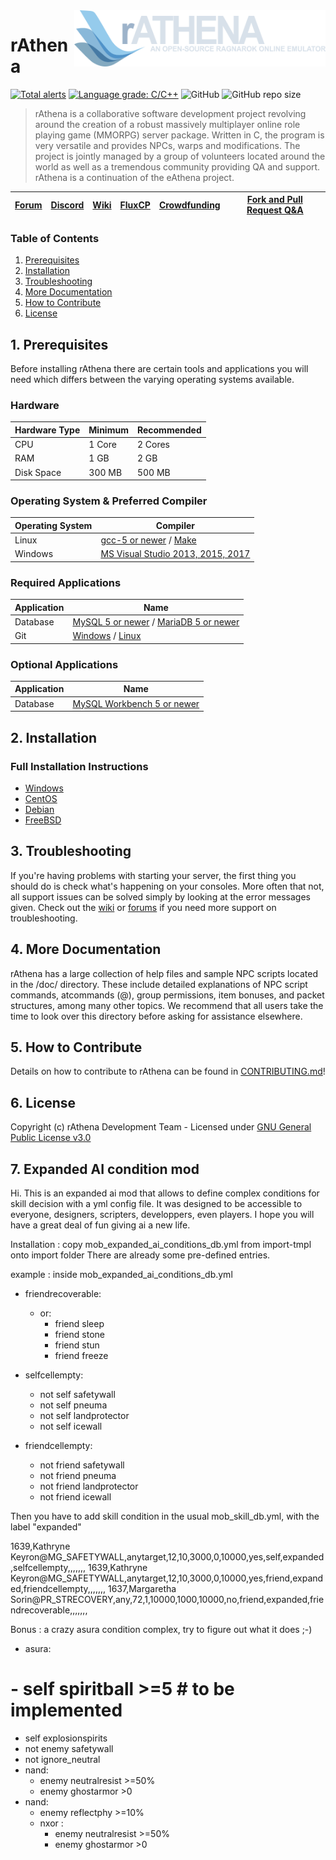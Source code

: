 <img src="doc/logo.png" align="right" height="90" />

# rAthena
[![Total alerts](https://img.shields.io/lgtm/alerts/g/rathena/rathena.svg?logo=lgtm&logoWidth=18)](https://lgtm.com/projects/g/rathena/rathena/alerts/) [![Language grade: C/C++](https://img.shields.io/lgtm/grade/cpp/g/rathena/rathena.svg?logo=lgtm&logoWidth=18)](https://lgtm.com/projects/g/rathena/rathena/context:cpp) ![GitHub](https://img.shields.io/github/license/rathena/rathena.svg) ![GitHub repo size](https://img.shields.io/github/repo-size/rathena/rathena.svg)
> rAthena is a collaborative software development project revolving around the creation of a robust massively multiplayer online role playing game (MMORPG) server package. Written in C, the program is very versatile and provides NPCs, warps and modifications. The project is jointly managed by a group of volunteers located around the world as well as a tremendous community providing QA and support. rAthena is a continuation of the eAthena project.

[Forum](https://rathena.org/board)|[Discord](https://rathena.org/discord)|[Wiki](https://github.com/rathena/rathena/wiki)|[FluxCP](https://github.com/rathena/FluxCP)|[Crowdfunding](https://rathena.org/board/crowdfunding/)|[Fork and Pull Request Q&A](https://rathena.org/board/topic/86913-pull-request-qa/)
--------|--------|--------|--------|--------|--------

### Table of Contents
1. [Prerequisites](#1-prerequisites)
2. [Installation](#2-installation)
3. [Troubleshooting](#3-troubleshooting)
4. [More Documentation](#4-more-documentation)
5. [How to Contribute](#5-how-to-contribute)
6. [License](#6-license)

## 1. Prerequisites
Before installing rAthena there are certain tools and applications you will need which
differs between the varying operating systems available.

### Hardware
Hardware Type | Minimum | Recommended
------|------|------
CPU | 1 Core | 2 Cores
RAM | 1 GB | 2 GB
Disk Space | 300 MB | 500 MB

### Operating System & Preferred Compiler
Operating System | Compiler
------|------
Linux  | [gcc-5 or newer](https://www.gnu.org/software/gcc/gcc-5/) / [Make](https://www.gnu.org/software/make/)
Windows | [MS Visual Studio 2013, 2015, 2017](https://www.visualstudio.com/downloads/)

### Required Applications
Application | Name
------|------
Database | [MySQL 5 or newer](https://www.mysql.com/downloads/) / [MariaDB 5 or newer](https://downloads.mariadb.org/)
Git | [Windows](https://gitforwindows.org/) / [Linux](https://git-scm.com/download/linux)

### Optional Applications
Application | Name
------|------
Database | [MySQL Workbench 5 or newer](http://www.mysql.com/downloads/workbench/)

## 2. Installation 

### Full Installation Instructions
  * [Windows](https://github.com/rathena/rathena/wiki/Install-on-Windows)
  * [CentOS](https://github.com/rathena/rathena/wiki/Install-on-Centos)
  * [Debian](https://github.com/rathena/rathena/wiki/Install-on-Debian)
  * [FreeBSD](https://github.com/rathena/rathena/wiki/Install-on-FreeBSD)

## 3. Troubleshooting

If you're having problems with starting your server, the first thing you should
do is check what's happening on your consoles. More often that not, all support issues
can be solved simply by looking at the error messages given. Check out the [wiki](https://github.com/rathena/rathena/wiki)
or [forums](https://rathena.org/forum) if you need more support on troubleshooting.

## 4. More Documentation
rAthena has a large collection of help files and sample NPC scripts located in the /doc/
directory. These include detailed explanations of NPC script commands, atcommands (@),
group permissions, item bonuses, and packet structures, among many other topics. We
recommend that all users take the time to look over this directory before asking for
assistance elsewhere.

## 5. How to Contribute
Details on how to contribute to rAthena can be found in [CONTRIBUTING.md](https://github.com/rathena/rathena/blob/master/.github/CONTRIBUTING.md)!

## 6. License
Copyright (c) rAthena Development Team - Licensed under [GNU General Public License v3.0](https://github.com/rathena/rathena/blob/master/LICENSE)

## 7. Expanded AI condition mod

Hi. This is an expanded ai mod that allows to define complex conditions for skill decision with a yml config file.
It was designed to be accessible to everyone, designers, scripters, developpers, even players.
I hope you will have a great deal of fun giving ai a new life.

Installation : copy mob_expanded_ai_conditions_db.yml from import-tmpl onto import folder
There are already some pre-defined entries.

example : inside mob_expanded_ai_conditions_db.yml

 - friendrecoverable:
   - or:
     - friend sleep    
     - friend stone
     - friend stun
     - friend freeze

 - selfcellempty:
   - not self safetywall
   - not self pneuma
   - not self landprotector
   - not self icewall
  
 - friendcellempty:
   - not friend safetywall
   - not friend pneuma
   - not friend landprotector
   - not friend icewall

Then you have to add skill condition in the usual mob_skill_db.yml, with the label "expanded"

1639,Kathryne Keyron@MG_SAFETYWALL,anytarget,12,10,3000,0,10000,yes,self,expanded,selfcellempty,,,,,,,
1639,Kathryne Keyron@MG_SAFETYWALL,anytarget,12,10,3000,0,10000,yes,friend,expanded,friendcellempty,,,,,,,
1637,Margaretha Sorin@PR_STRECOVERY,any,72,1,10000,1000,10000,no,friend,expanded,friendrecoverable,,,,,,,

Bonus : a crazy asura condition complex, try to figure out what it does ;-)

 - asura:
#   - self spiritball >=5 # to be implemented
   - self explosionspirits
   - not enemy safetywall
   - not ignore_neutral
   - nand:
     - enemy neutralresist >=50%
     - enemy ghostarmor >0
   - nand:
     - enemy reflectphy >=10%
     - nxor :
       - enemy neutralresist >=50%
       - enemy ghostarmor >0

